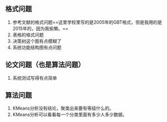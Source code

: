 ## 格式问题

1. 参考文献的格式问题==这里学校里写的是2005年的GBT格式，但是我用的是2015年的，因为我偷懒。==
2. 表格的格式问题
3. 决策树这个图有点模糊了
4. 系统功能结构图有点问题

## 论文问题（也是算法问题）

1. 系统测试写得有点简单

## 算法问题

1. KMeans分析没有结论，聚类出来要有等级什么的。
2. KMeans分析可以看看每一个分类里面有多少人多少数据。